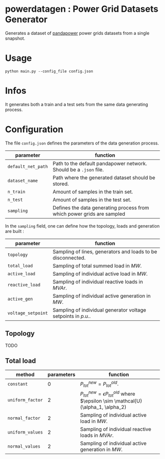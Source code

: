 # powerdatagen : Power Grid Datasets Generator
Generates a dataset of [pandapower](https://pandapower.org) power grids datasets from a single snapshot.

# Usage
```
python main.py --config_file config.json
```

# Infos

It generates both a train and a test sets from the same data generating process.

# Configuration

The file `config.json` defines the parameters of the data generation process.

| parameter          | function                                                               |
|--------------------|------------------------------------------------------------------------|
| `default_net_path` | Path to the default pandapower network. Should be a `.json` file.      |
| `dataset_name`     | Path where the generated dataset should be stored.                     |
| `n_train`          | Amount of samples in the train set.                                    |
| `n_test`           | Amount of samples in the test set.                                     |
| `sampling`         | Defines the data generating process from which power grids are sampled |

In the `sampling` field, one can define how the topology, loads and generation are built :

| parameter          | function                                                      |
|--------------------|---------------------------------------------------------------|
| `topology`         | Sampling of lines, generators and loads to be disconnected.   |
| `total_load`       | Sampling of total summed load in *MW*.                        |
| `active_load`      | Sampling of individual active load in *MW*.                   |
| `reactive_load`    | Sampling of individual reactive loads in *MVAr*.              |
| `active_gen`       | Sampling of individual active generation in *MW*.             |
| `voltage_setpoint` | Sampling of individual generator voltage setpoints in *p.u.*. |

## Topology

TODO

## Total load

| method           | parameters | function                                                                                      |
|------------------|------------|-----------------------------------------------------------------------------------------------|
| `constant`       | 0          | $P_{tot}^{new} = P_{tot}^{old}$.                                                              |
| `uniform_factor` | 2          | $P_{tot}^{new} = \epsilon P_{tot}^{old}$ where $\epsilon \sim \mathcal{U}(\alpha_1, \alpha_2) |
| `normal_factor`  | 2          | Sampling of individual active load in *MW*.                                                   |
| `uniform_values` | 2          | Sampling of individual reactive loads in *MVAr*.                                              |
| `normal_values`  | 2          | Sampling of individual active generation in *MW*.                                             |

